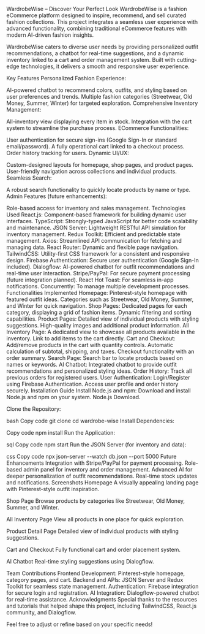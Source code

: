 WardrobeWise – Discover Your Perfect Look
WardrobeWise is a fashion eCommerce platform designed to inspire, recommend, and sell curated fashion collections. This project integrates a seamless user experience with advanced functionality, combining traditional eCommerce features with modern AI-driven fashion insights.

WardrobeWise caters to diverse user needs by providing personalized outfit recommendations, a chatbot for real-time suggestions, and a dynamic inventory linked to a cart and order management system. Built with cutting-edge technologies, it delivers a smooth and responsive user experience.

Key Features
Personalized Fashion Experience:

AI-powered chatbot to recommend colors, outfits, and styling based on user preferences and trends.
Multiple fashion categories (Streetwear, Old Money, Summer, Winter) for targeted exploration.
Comprehensive Inventory Management:

All-inventory view displaying every item in stock.
Integration with the cart system to streamline the purchase process.
ECommerce Functionalities:

User authentication for secure sign-ins (Google Sign-In or standard email/password).
A fully operational cart linked to a checkout process.
Order history tracking for users.
Dynamic UI/UX:

Custom-designed layouts for homepage, shop pages, and product pages.
User-friendly navigation across collections and individual products.
Seamless Search:

A robust search functionality to quickly locate products by name or type.
Admin Features (future enhancements):

Role-based access for inventory and sales management.
Technologies Used
React.js: Component-based framework for building dynamic user interfaces.
TypeScript: Strongly-typed JavaScript for better code scalability and maintenance.
JSON Server: Lightweight RESTful API simulation for inventory management.
Redux Toolkit: Efficient and predictable state management.
Axios: Streamlined API communication for fetching and managing data.
React Router: Dynamic and flexible page navigation.
TailwindCSS: Utility-first CSS framework for a consistent and responsive design.
Firebase Authentication: Secure user authentication (Google Sign-In included).
Dialogflow: AI-powered chatbot for outfit recommendations and real-time user interaction.
Stripe/PayPal: For secure payment processing (future integration planned).
React Hot Toast: For seamless in-app notifications.
Concurrently: To manage multiple development processes.
Functionalities Implemented
Homepage:
Pinterest-style homepage with featured outfit ideas.
Categories such as Streetwear, Old Money, Summer, and Winter for quick navigation.
Shop Pages:
Dedicated pages for each category, displaying a grid of fashion items.
Dynamic filtering and sorting capabilities.
Product Pages:
Detailed view of individual products with styling suggestions.
High-quality images and additional product information.
All Inventory Page:
A dedicated view to showcase all products available in the inventory.
Link to add items to the cart directly.
Cart and Checkout:
Add/remove products in the cart with quantity controls.
Automatic calculation of subtotal, shipping, and taxes.
Checkout functionality with an order summary.
Search Page:
Search bar to locate products based on names or keywords.
AI Chatbot:
Integrated chatbot to provide outfit recommendations and personalized styling ideas.
Order History:
Track all previous orders for registered users.
User Authentication:
Login/Register using Firebase Authentication.
Access user profile and order history securely.
Installation Guide
Install Node.js and npm: Download and install Node.js and npm on your system. Node.js Download.

Clone the Repository:

bash
Copy code
git clone <repository-link>
cd wardrobe-wise
Install Dependencies:

Copy code
npm install
Run the Application:

sql
Copy code
npm start
Run the JSON Server (for inventory and data):

css
Copy code
npx json-server --watch db.json --port 5000
Future Enhancements
Integration with Stripe/PayPal for payment processing.
Role-based admin panel for inventory and order management.
Advanced AI for deeper personalization of outfit recommendations.
Real-time stock updates and notifications.
Screenshots
Homepage
A visually appealing landing page with Pinterest-style outfit inspiration.


Shop Page
Browse products by categories like Streetwear, Old Money, Summer, and Winter.


All Inventory Page
View all products in one place for quick exploration.


Product Detail Page
Detailed view of individual products with styling suggestions.


Cart and Checkout
Fully functional cart and order placement system.


AI Chatbot
Real-time styling suggestions using Dialogflow.


Team Contributions
Frontend Development: Pinterest-style homepage, category pages, and cart.
Backend and APIs: JSON Server and Redux Toolkit for seamless state management.
Authentication: Firebase integration for secure login and registration.
AI Integration: Dialogflow-powered chatbot for real-time assistance.
Acknowledgments
Special thanks to the resources and tutorials that helped shape this project, including TailwindCSS, React.js community, and Dialogflow.

Feel free to adjust or refine based on your specific needs!
